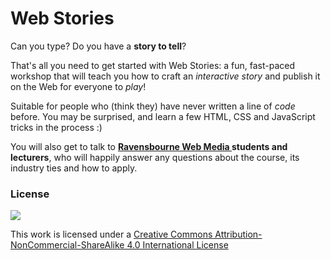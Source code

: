 # Web Stories

Can you type? Do you have a **story to tell**?

That's all you need to get started with Web Stories: a fun, fast-paced workshop that will teach you how to craft an *interactive story* and publish it on the Web for everyone to *play*!

Suitable for people who (think they) have never written a line of *code* before. You may be surprised, and learn a few HTML, CSS and JavaScript tricks in the process :)

You will also get to talk to **[Ravensbourne Web Media ](https://twitter.com/ravewebmedia) students and lecturers**, who will happily answer any questions about the course, its industry ties and how to apply.









### License

[![](https://i.creativecommons.org/l/by-nc-sa/4.0/88x31.png)](http://creativecommons.org/licenses/by-nc-sa/4.0)

This work is licensed under a [Creative Commons Attribution-NonCommercial-ShareAlike 4.0 International License ](http://creativecommons.org/licenses/by-nc-sa/4.0)